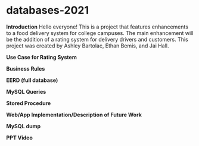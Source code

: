 # databases-2021
**Introduction**
Hello everyone! This is a project that features enhancements to a food delivery system for college campuses. The main enhancement will be the addition of a rating system for delivery drivers and customers.
This project was created by Ashley Bartolac, Ethan Bemis, and Jai Hall.

**Use Case for Rating System**

**Business Rules**

**EERD (full database)**

**MySQL Queries**

**Stored Procedure**

**Web/App Implementation/Description of Future Work**

**MySQL dump**

**PPT Video**
